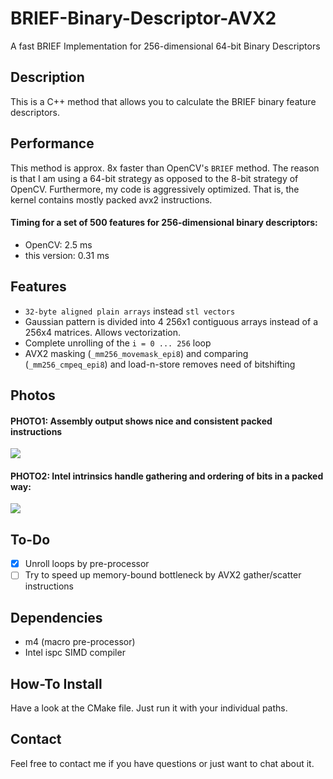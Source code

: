 # BRIEF-Binary-Descriptor-AVX2
A fast BRIEF Implementation for 256-dimensional 64-bit Binary Descriptors

## Description
This is a C++ method that allows you to calculate the BRIEF binary feature descriptors.

## Performance
This method is approx. 8x faster than OpenCV's ```BRIEF``` method. The reason is that I am using a 64-bit strategy
as opposed to the 8-bit strategy of OpenCV. Furthermore, my code is aggressively optimized. That is, the kernel contains
mostly packed avx2 instructions.

#### Timing for a set of 500 features for 256-dimensional binary descriptors:
- OpenCV: 2.5 ms
- this version: 0.31 ms

## Features
- ```32-byte aligned plain arrays``` instead ```stl vectors```
- Gaussian pattern is divided into 4 256x1 contiguous arrays instead of a 256x4 matrices. Allows vectorization.
- Complete unrolling of the ```i = 0 ... 256``` loop
- AVX2 masking (```_mm256_movemask_epi8```) and comparing (```_mm256_cmpeq_epi8```) and load-n-store removes need of bitshifting

## Photos
#### PHOTO1: Assembly output shows nice and consistent packed instructions
<a href="http://tinypic.com?ref=34z0gh1" target="_blank"><img src="http://i65.tinypic.com/34z0gh1.jpg" border="0" ></a>
#### PHOTO2: Intel intrinsics handle gathering and ordering of bits in a packed way:
<a href="http://tinypic.com?ref=im2xkp" target="_blank"><img src="http://i63.tinypic.com/im2xkp.jpg" border="0"></a>

## To-Do
- [x] Unroll loops by pre-processor
- [ ] Try to speed up memory-bound bottleneck by AVX2 gather/scatter instructions

## Dependencies
- m4 (macro pre-processor)
- Intel ispc SIMD compiler

## How-To Install
Have a look at the CMake file. Just run it with your individual paths.

## Contact
Feel free to contact me if you have questions or just want to chat about it.
